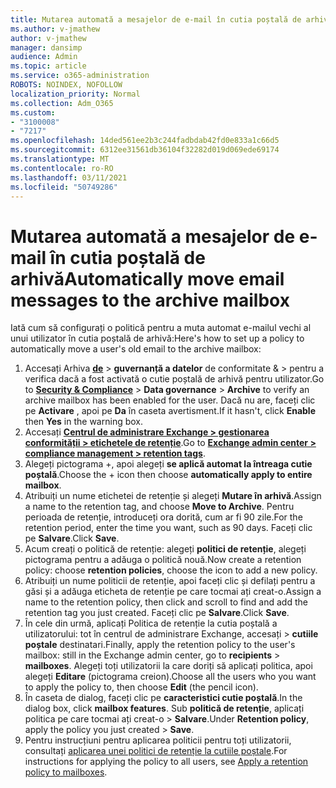 ```yaml
---
title: Mutarea automată a mesajelor de e-mail în cutia poștală de arhivă
ms.author: v-jmathew
author: v-jmathew
manager: dansimp
audience: Admin
ms.topic: article
ms.service: o365-administration
ROBOTS: NOINDEX, NOFOLLOW
localization_priority: Normal
ms.collection: Adm_O365
ms.custom:
- "3100008"
- "7217"
ms.openlocfilehash: 14ded561ee2b3c244fadbdab42fd0e833a1c66d5
ms.sourcegitcommit: 6312ee31561db36104f32282d019d069ede69174
ms.translationtype: MT
ms.contentlocale: ro-RO
ms.lasthandoff: 03/11/2021
ms.locfileid: "50749286"
---
```

# <a name="automatically-move-email-messages-to-the-archive-mailbox"></a><span data-ttu-id="b349f-102">Mutarea automată a mesajelor de e-mail în cutia poștală de arhivă</span><span class="sxs-lookup"><span data-stu-id="b349f-102">Automatically move email messages to the archive mailbox</span></span>

<span data-ttu-id="b349f-103">Iată cum să configurați o politică pentru a muta automat e-mailul vechi al unui utilizator în cutia poștală de arhivă:</span><span class="sxs-lookup"><span data-stu-id="b349f-103">Here's how to set up a policy to automatically move a user's old email to the archive mailbox:</span></span>

1. <span data-ttu-id="b349f-104">Accesați Arhiva [**de**](https://go.microsoft.com/fwlink/p/?linkid=2077143)  >  **guvernanță a datelor** de conformitate &  >   pentru a verifica dacă a fost activată o cutie poștală de arhivă pentru utilizator.</span><span class="sxs-lookup"><span data-stu-id="b349f-104">Go to [**Security & Compliance**](https://go.microsoft.com/fwlink/p/?linkid=2077143) > **Data governance** > **Archive** to verify an archive mailbox has been enabled for the user.</span></span> <span data-ttu-id="b349f-105">Dacă nu are, faceți clic pe **Activare** , apoi pe **Da** în caseta avertisment.</span><span class="sxs-lookup"><span data-stu-id="b349f-105">If it hasn't, click **Enable** then **Yes** in the warning box.</span></span>
2. <span data-ttu-id="b349f-106">Accesați [**Centrul de administrare Exchange > gestionarea conformității > etichetele de retenție**](https://go.microsoft.com/fwlink/?linkid=2059104).</span><span class="sxs-lookup"><span data-stu-id="b349f-106">Go to [**Exchange admin center > compliance management > retention tags**](https://go.microsoft.com/fwlink/?linkid=2059104).</span></span>
3. <span data-ttu-id="b349f-107">Alegeți pictograma +, apoi alegeți **se aplică automat la întreaga cutie poștală**.</span><span class="sxs-lookup"><span data-stu-id="b349f-107">Choose the + icon then choose **automatically apply to entire mailbox**.</span></span>
4. <span data-ttu-id="b349f-108">Atribuiți un nume etichetei de retenție și alegeți **Mutare în arhivă**.</span><span class="sxs-lookup"><span data-stu-id="b349f-108">Assign a name to the retention tag, and choose **Move to Archive**.</span></span> <span data-ttu-id="b349f-109">Pentru perioada de retenție, introduceți ora dorită, cum ar fi 90 zile.</span><span class="sxs-lookup"><span data-stu-id="b349f-109">For the retention period, enter the time you want, such as 90 days.</span></span> <span data-ttu-id="b349f-110">Faceți clic pe **Salvare**.</span><span class="sxs-lookup"><span data-stu-id="b349f-110">Click **Save**.</span></span>
5. <span data-ttu-id="b349f-111">Acum creați o politică de retenție: alegeți **politici de retenție**, alegeți pictograma pentru a adăuga o politică nouă.</span><span class="sxs-lookup"><span data-stu-id="b349f-111">Now create a retention policy: choose **retention policies**, choose the icon to add a new policy.</span></span>
6. <span data-ttu-id="b349f-112">Atribuiți un nume politicii de retenție, apoi faceți clic și defilați pentru a găsi și a adăuga eticheta de retenție pe care tocmai ați creat-o.</span><span class="sxs-lookup"><span data-stu-id="b349f-112">Assign a name to the retention policy, then click and scroll to find and add the retention tag you just created.</span></span> <span data-ttu-id="b349f-113">Faceți clic pe **Salvare**.</span><span class="sxs-lookup"><span data-stu-id="b349f-113">Click **Save**.</span></span>
7. <span data-ttu-id="b349f-114">În cele din urmă, aplicați Politica de retenție la cutia poștală a utilizatorului: tot în centrul de administrare Exchange, accesați  >  **cutiile poștale** destinatari.</span><span class="sxs-lookup"><span data-stu-id="b349f-114">Finally, apply the retention policy to the user's mailbox: still in the Exchange admin center, go to **recipients** > **mailboxes**.</span></span> <span data-ttu-id="b349f-115">Alegeți toți utilizatorii la care doriți să aplicați politica, apoi alegeți **Editare** (pictograma creion).</span><span class="sxs-lookup"><span data-stu-id="b349f-115">Choose all the users who you want to apply the policy to, then choose **Edit** (the pencil icon).</span></span>
8. <span data-ttu-id="b349f-116">În caseta de dialog, faceți clic pe **caracteristici cutie poștală**.</span><span class="sxs-lookup"><span data-stu-id="b349f-116">In the dialog box, click **mailbox features**.</span></span> <span data-ttu-id="b349f-117">Sub **politică de retenție**, aplicați politica pe care tocmai ați creat-o > **Salvare**.</span><span class="sxs-lookup"><span data-stu-id="b349f-117">Under **Retention policy**, apply the policy you just created > **Save**.</span></span>
9. <span data-ttu-id="b349f-118">Pentru instrucțiuni pentru aplicarea politicii pentru toți utilizatorii, consultați [aplicarea unei politici de retenție la cutiile poștale](https://docs.microsoft.com/exchange/security-and-compliance/messaging-records-management/apply-retention-policy).</span><span class="sxs-lookup"><span data-stu-id="b349f-118">For instructions for applying the policy to all users, see [Apply a retention policy to mailboxes](https://docs.microsoft.com/exchange/security-and-compliance/messaging-records-management/apply-retention-policy).</span></span>
